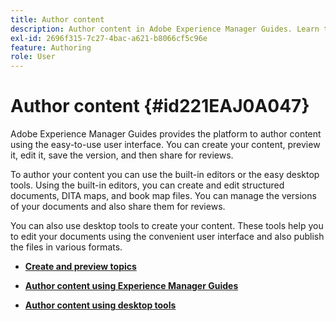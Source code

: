 ```yaml
---
title: Author content
description: Author content in Adobe Experience Manager Guides. Learn to create, preview, edit, save the version of your document, and share for reviews.
exl-id: 2696f315-7c27-4bac-a621-b8066cf5c96e
feature: Authoring
role: User
---
```

# Author content {#id221EAJ0A047}

Adobe Experience Manager Guides provides the platform to author content using the easy-to-use user interface. You can create your content, preview it, edit it, save the version, and then share for reviews.

To author your content you can use the built-in editors or the easy desktop tools. Using the built-in editors, you can create and edit structured documents, DITA maps, and book map files. You can manage the versions of your documents and also share them for reviews.

You can also use desktop tools to create your content. These tools help you to edit your documents using the convenient user interface and also publish the files in various formats.

-   **[Create and preview topics](create-preview-topics.md)**  

-   **[Author content using Experience Manager Guides](authoring-content-xml-doc.md)**  

-   **[Author content using desktop tools](author-desktop-tools.md)**
